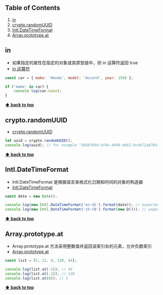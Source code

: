 ## Table of Contents

1. [in](#in)
2. [crypto.randomUUID](#randomUUID)
3. [Intl.DateTimeFormat](#DateTimeFormat)
4. [Array.prototype.at](#at)

## <span id='in'>in</span>

- 如果指定的属性在指定的对象或其原型链中，则 in 运算符返回 true
- [in 运算符](https://developer.mozilla.org/zh-CN/docs/Web/JavaScript/Reference/Operators/in)

```javascript
const car = { make: 'Honda', model: 'Accord', year: 1998 };

if ('make' in car) {
	console.log(car.make);
}
```

**[⬆ back to top](#table-of-contents)**

## <span id='randomUUID'>crypto.randomUUID</span>

- [crypto.randomUUID](https://developer.mozilla.org/en-US/docs/Web/API/Crypto/randomUUID)

```javascript
let uuid = crypto.randomUUID();
console.log(uuid); // for example "36b8f84d-df4e-4d49-b662-bcde71a8764f"
```

**[⬆ back to top](#table-of-contents)**

## <span id='DateTimeFormat'>Intl.DateTimeFormat</span>

- Intl.DateTimeFormat 是根据语言来格式化日期和时间的对象的构造器
- [Intl.DateTimeFormat](https://developer.mozilla.org/zh-CN/docs/Web/JavaScript/Reference/Global_Objects/Intl/DateTimeFormat)

```javascript
const date = new Date();

console.log(new Intl.DateTimeFormat('en-US').format(date)); // expected output: '12/17/2021'
console.log(new Intl.DateTimeFormat('zh-CN').format(new D())); // expected output: '2021/12/17'
```

**[⬆ back to top](#table-of-contents)**

## <span id='at'>Array.prototype.at</span>

- Array.prototype.at 方法采用整数值并返回该索引处的元素，允许负数索引
- [Array.prototype.at](https://developer.mozilla.org/en-US/docs/Web/JavaScript/Reference/Global_Objects/Array/at)

```javascript
const list = [5, 12, 8, 130, 44];

console.log(list.at(-1)); // 44
console.log(list.at(-2)); // 130
console.log(list.at(0)); // 5
```

**[⬆ back to top](#table-of-contents)**
